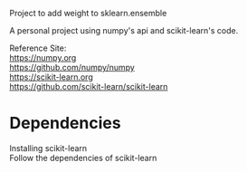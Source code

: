 Project to add weight to sklearn.ensemble

A personal project using numpy's api and scikit-learn's code.

Reference Site:   
https://numpy.org   
https://github.com/numpy/numpy   
https://scikit-learn.org   
https://github.com/scikit-learn/scikit-learn

# Dependencies
Installing scikit-learn   
Follow the dependencies of scikit-learn
